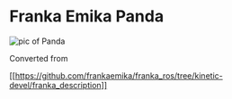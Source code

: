 # Franka Emika Panda

![pic of Panda](https://github.com/MarcToussaint/rai-robotModels/raw/master/panda/panda.png)

Converted from

[[https://github.com/frankaemika/franka_ros/tree/kinetic-devel/franka_description]]
